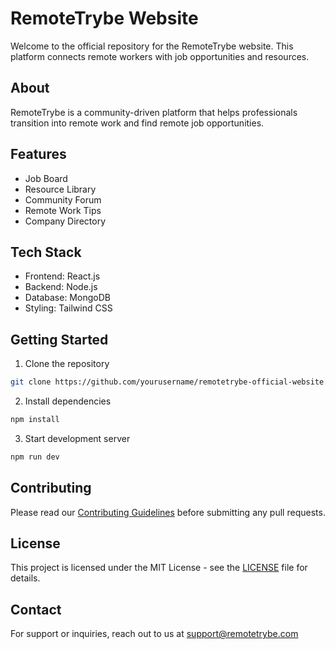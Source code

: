 # RemoteTrybe Website

Welcome to the official repository for the RemoteTrybe website. This platform connects remote workers with job opportunities and resources.

## About

RemoteTrybe is a community-driven platform that helps professionals transition into remote work and find remote job opportunities.

## Features

- Job Board
- Resource Library
- Community Forum
- Remote Work Tips
- Company Directory

## Tech Stack

- Frontend: React.js
- Backend: Node.js
- Database: MongoDB
- Styling: Tailwind CSS

## Getting Started

1. Clone the repository
```bash
git clone https://github.com/yourusername/remotetrybe-official-website.git
```

2. Install dependencies
```bash
npm install
```

3. Start development server
```bash
npm run dev
```

## Contributing

Please read our [Contributing Guidelines](CONTRIBUTING.md) before submitting any pull requests.

## License

This project is licensed under the MIT License - see the [LICENSE](LICENSE) file for details.

## Contact

For support or inquiries, reach out to us at support@remotetrybe.com